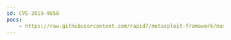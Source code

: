 ```yaml
---
id: CVE-2019-9858
pocs:
    - https://raw.githubusercontent.com/rapid7/metasploit-framework/master/modules/exploits/multi/http/horde_form_file_upload.rb
---
```

